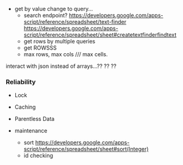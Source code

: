 - get by value change to query...
  - search endpoint?
    https://developers.google.com/apps-script/reference/spreadsheet/text-finder
    https://developers.google.com/apps-script/reference/spreadsheet/sheet#createtextfinderfindtext
  - get rows by multiple queries
  - get ROWSSS
  - max rows, max cols /// max cells.

interact with json instead of arrays...?? ?? ??

### Reliability

- Lock
- Caching
- Parentless Data

- maintenance
  - sort https://developers.google.com/apps-script/reference/spreadsheet/sheet#sort(Integer)
  - id checking
